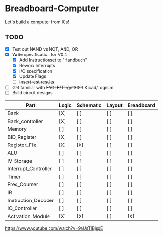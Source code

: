 # Breadboard-Computer
Let's build a computer from ICs!

## TODO
- [X] Test out NAND vs NOT, AND, OR
- [X] Write specification for V0.4
  - [X] Add Instructionset to "Handbuch"
  - [X] Rework Interrupts
  - [X] I/O specification
  - [X] Update Flags
  - [ ] ~~Insert test results~~
- [ ] Get familiar with ~~EAGLE/Target3001~~ Kicad/Logisim
- [ ] Build circuit designs

| Part                  | Logic | Schematic | Layout | Breadboard | Etching | Soldering | Documenation | Engineer |
|-----------------------|-------|-----------|--------|------------|---------|-----------|--------------|----------|
| Bank                  | [X]   | [ ]       | [ ]    | [ ]        | [ ]     | [ ]       | [ ]          | alex     |
| Bank\_controller      | [X]   | [ ]       | [ ]    | [ ]        | [ ]     | [ ]       | [ ]          | alex     |
| Memory                | [ ]   | [ ]       | [ ]    | [ ]        | [ ]     | [ ]       | [ ]          | alex     |
| BID\_Register         | [X]   | [ ]       | [ ]    | [ ]        | [ ]     | [ ]       | [ ]          | alex     |
| Register\_File        | [X]   | [X]       | [ ]    | [ ]        | [ ]     | [ ]       | [ ]          | alex     |
| ALU                   | [ ]   | [ ]       | [ ]    | [ ]        | [ ]     | [ ]       | [ ]          | simon    |
| IV\_Storage           | [ ]   | [ ]       | [ ]    | [ ]        | [ ]     | [ ]       | [ ]          | alex     |
| Interrupt\_Controller | [ ]   | [ ]       | [ ]    | [ ]        | [ ]     | [ ]       | [ ]          | simon    |
| Timer                 | [ ]   | [ ]       | [ ]    | [ ]        | [ ]     | [ ]       | [ ]          | alex     |
| Freq\_Counter         | [ ]   | [ ]       | [ ]    | [ ]        | [ ]     | [ ]       | [ ]          | simon    |
| IR                    | [ ]   | [ ]       | [ ]    | [ ]        | [ ]     | [ ]       | [ ]          | alex     |
| Instruction\_Decoder  | [ ]   | [ ]       | [ ]    | [ ]        | [ ]     | [ ]       | [ ]          | alex     |
| IO\_Controller        | [ ]   | [ ]       | [ ]    | [ ]        | [ ]     | [ ]       | [ ]          | simon    |
| Activation\_Module    | [X]   | [X]       | [ ]    | [X]        | [ ]     | [ ]       | [ ]          | alex     |

https://www.youtube.com/watch?v=9aUsTlBjspE
